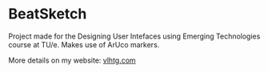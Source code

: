 # BeatSketch

Project made for the Designing User Intefaces using Emerging Technologies course at TU/e. Makes use of ArUco markers.

More details on my website: [vlhtg.com](https://www.vlhtg.com)
